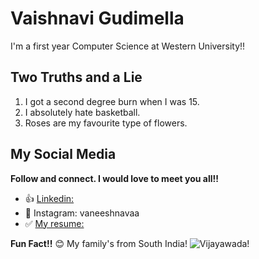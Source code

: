 # Vaishnavi Gudimella 

I'm a first year Computer Science at Western University!!

## Two Truths and a Lie 

1. I got a second degree burn when I was 15.
2. I absolutely hate basketball.
3. Roses are my favourite type of flowers.

## My Social Media

**Follow and connect. I would love to meet you all!!**

- 👍 [Linkedin: ](https://www.linkedin.com/in/vaishnavi-gudimella)
- 🫶 Instagram: vaneeshnavaa
- ✅ [My resume: ](https://docs.google.com/document/d/1OJ7zBi5sGba9eWTo9me3oi9G8d8mWWMfR6eh9tek9r4/edit?usp=sharing)

**Fun Fact!!** 😊
My family's from South India!
![Vijayawada!](/assets/images/vijayawada.jpg "A major city in Andhra Pradhesh - a Telugu speaking state of India")

